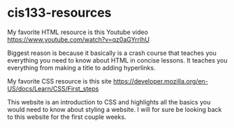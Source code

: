 # cis133-resources

My favorite HTML resource is this Youtube video https://www.youtube.com/watch?v=qz0aGYrrlhU

Biggest reason is because it basically is a crash course that teaches you everything you need to know about HTML in concise lessons. It teaches you everything from making a title to adding hyperlinks.

My favorite CSS resource is this site https://developer.mozilla.org/en-US/docs/Learn/CSS/First_steps

This website is an introduction to CSS and highlights all the basics you would need to know about styling a website. I will for sure be looking back to this website for the first couple weeks.
